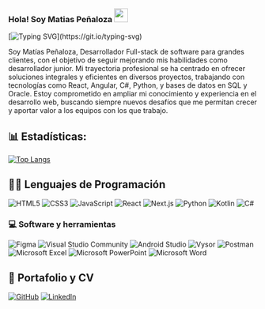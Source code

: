 ### Hola! Soy Matias Peñaloza <img src="https://media.giphy.com/media/hvRJCLFzcasrR4ia7z/giphy.gif" width="28">

[![Typing SVG](https://readme-typing-svg.herokuapp.com?font=Fira+Code&size=19&pause=1000&width=435&lines=Cada+l%C3%ADnea+de+c%C3%B3digo+es+un+paso;hacia+el+futuro+que+quieres+construir.)](https://git.io/typing-svg)

Soy Matías Peñaloza, Desarrollador Full-stack de software para grandes clientes, con el objetivo de seguir mejorando mis habilidades como desarrollador junior. Mi trayectoria profesional se ha centrado en ofrecer soluciones integrales y eficientes en diversos proyectos, trabajando con tecnologías como React, Angular, C#, Python, y bases de datos en SQL y Oracle. Estoy comprometido en ampliar mi conocimiento y experiencia en el desarrollo web, buscando siempre nuevos desafíos que me permitan crecer y aportar valor a los equipos con los que trabajo.

## 📊 Estadísticas:
[![Top Langs](https://github-readme-stats.vercel.app/api/top-langs/?username=indigonet&layout=compact)](https://github.com/anuraghazra/github-readme-stats)

## 👩‍💻 Lenguajes de Programación

<p>
<img alt="HTML5" src="https://img.shields.io/badge/html5-%23E34F26.svg?style=for-the-badge&logo=html5&logoColor=white">
<img alt="CSS3" src="https://img.shields.io/badge/css3-%231572B6.svg?style=for-the-badge&logo=css3&logoColor=white">
<img alt="JavaScript" src="https://img.shields.io/badge/javascript-%23F7DF1E.svg?style=for-the-badge&logo=javascript&logoColor=black">
<img alt="React" src="https://img.shields.io/badge/react-%2320232a.svg?style=for-the-badge&logo=react&logoColor=%2361DAFB">
<img alt="Next.js" src="https://img.shields.io/badge/next.js-%23000000.svg?style=for-the-badge&logo=nextdotjs&logoColor=white">
<img alt="Python" src="https://img.shields.io/badge/python-%2314354C.svg?style=for-the-badge&logo=python&logoColor=white">
<img alt="Kotlin" src="https://img.shields.io/badge/kotlin-%230095D5.svg?style=for-the-badge&logo=kotlin&logoColor=white">
<img alt="C#" src="https://img.shields.io/badge/c%23-%23239120.svg?style=for-the-badge&logo=c-sharp&logoColor=white">
</p>

### 💻 Software y herramientas

<p>
<img alt="Figma" src="https://img.shields.io/badge/figma-%23F24E1E.svg?style=for-the-badge&logo=figma&logoColor=white">
<img alt="Visual Studio Community" src="https://img.shields.io/badge/Visual%20Studio-5C2D91.svg?style=for-the-badge&logo=visual-studio&logoColor=white">
<img alt="Android Studio" src="https://img.shields.io/badge/android%20studio-%233DDC84.svg?style=for-the-badge&logo=android-studio&logoColor=white">
<img alt="Vysor" src="https://img.shields.io/badge/vysor-%230071C5.svg?style=for-the-badge&logo=visual-studio&logoColor=white">
<img alt="Postman" src="https://img.shields.io/badge/postman-%23FF6C37.svg?style=for-the-badge&logo=postman&logoColor=white">
<img alt="Microsoft Excel" src="https://img.shields.io/badge/Microsoft%20Excel-217346?style=for-the-badge&logo=microsoft-excel&logoColor=white">
<img alt="Microsoft PowerPoint" src="https://img.shields.io/badge/Microsoft%20PowerPoint-B7472A?style=for-the-badge&logo=microsoft-powerpoint&logoColor=white">
<img alt="Microsoft Word" src="https://img.shields.io/badge/Microsoft%20Word-2B579A?style=for-the-badge&logo=microsoft-word&logoColor=white">
</p>

## 💼 Portafolio y CV

<p>
<a href="https://github.com/indigonet"><img alt="GitHub" src="https://img.shields.io/badge/github-%23121011.svg?style=for-the-badge&logo=github&logoColor=white"></a>
<a href="https://www.linkedin.com/in/matiasp10/"><img alt="LinkedIn" src="https://img.shields.io/badge/linkedin-%230077B5.svg?style=for-the-badge&logo=linkedin&logoColor=white"></a>
</p>


